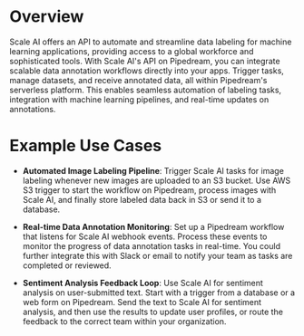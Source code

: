 # Overview

Scale AI offers an API to automate and streamline data labeling for machine learning applications, providing access to a global workforce and sophisticated tools. With Scale AI's API on Pipedream, you can integrate scalable data annotation workflows directly into your apps. Trigger tasks, manage datasets, and receive annotated data, all within Pipedream's serverless platform. This enables seamless automation of labeling tasks, integration with machine learning pipelines, and real-time updates on annotations.

# Example Use Cases

- **Automated Image Labeling Pipeline**: Trigger Scale AI tasks for image labeling whenever new images are uploaded to an S3 bucket. Use AWS S3 trigger to start the workflow on Pipedream, process images with Scale AI, and finally store labeled data back in S3 or send it to a database.

- **Real-time Data Annotation Monitoring**: Set up a Pipedream workflow that listens for Scale AI webhook events. Process these events to monitor the progress of data annotation tasks in real-time. You could further integrate this with Slack or email to notify your team as tasks are completed or reviewed.

- **Sentiment Analysis Feedback Loop**: Use Scale AI for sentiment analysis on user-submitted text. Start with a trigger from a database or a web form on Pipedream. Send the text to Scale AI for sentiment analysis, and then use the results to update user profiles, or route the feedback to the correct team within your organization.
